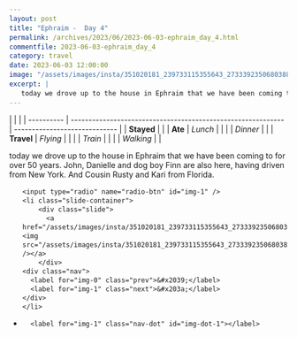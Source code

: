```yaml
---
layout: post
title: "Ephraim -  Day 4"
permalink: /archives/2023/06/2023-06-03-ephraim_day_4.html
commentfile: 2023-06-03-ephraim_day_4
category: travel
date: 2023-06-03 12:00:00
image: "/assets/images/insta/351020181_239733115355643_2733392350680388797_n_18010809436655746.jpg"
excerpt: |
   today we drove up to the house in Ephraim that we have been coming to for over 50 years. John, Danielle and dog boy Finn are also here, having driven from New York. And Cousin Rusty and Kari from Florida.
---
```


|            |                                                              |
| ---------- | ------------------------------------------------------------ | ----------------------------- |
| **Stayed** |  |
| **Ate**    | _Lunch_                                                      |          |
|            | _Dinner_                                                     |          |
| **Travel** | _Flying_                                                     |          |
|            | _Train_                                                      |          |
|            | _Walking_                                                    |          |


 today we drove up to the house in Ephraim that we have been coming to for over 50 years. John, Danielle and dog boy Finn are also here, having driven from New York. And Cousin Rusty and Kari from Florida.


<ul class="slides">

    <input type="radio" name="radio-btn" id="img-1" />
    <li class="slide-container">
        <div class="slide">
          <a href="/assets/images/insta/351020181_239733115355643_2733392350680388797_n_18010809436655746.jpg"><img src="/assets/images/insta/351020181_239733115355643_2733392350680388797_n_18010809436655746.jpg" /></a>
        </div>
    <div class="nav">
      <label for="img-0" class="prev">&#x2039;</label>
      <label for="img-1" class="next">&#x203a;</label>
    </div>
    </li>
			
<li class="nav-dots">

      <label for="img-1" class="nav-dot" id="img-dot-1"></label>

</li>
</ul>        
             

		